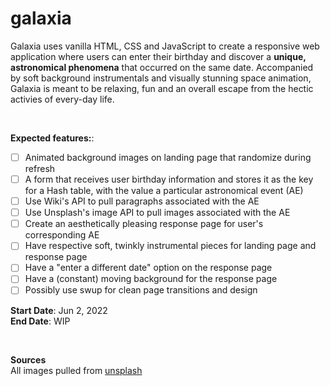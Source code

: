 # galaxia

Galaxia uses vanilla HTML, CSS and JavaScript to create a responsive web application where users can enter their birthday and discover a **unique, astronomical phenomena** that occurred on the same date. Accompanied by soft background instrumentals and visually stunning space animation, Galaxia is meant to be relaxing, fun and an overall escape from the hectic activies of every-day life.

<br/>

**Expected features:**:
- [ ] Animated background images on landing page that randomize during refresh
- [ ] A form that receives user birthday information and stores it as the key for a Hash table, with the value a particular astronomical event (AE)
- [ ] Use Wiki's API to pull paragraphs associated with the AE 
- [ ] Use Unsplash's image API to pull images associated with the AE 
- [ ] Create an aesthetically pleasing response page for user's corresponding AE 
- [ ] Have respective soft, twinkly instrumental pieces for landing page and response page
- [ ] Have a "enter a different date" option on the response page
- [ ] Have a (constant) moving background for the response page
- [ ] Possibly use swup for clean page transitions and design

**Start Date**: Jun 2, 2022<br/>
**End Date**: WIP

<br/>

**Sources**<br/>
All images pulled from [unsplash](https://unsplash.com/)

